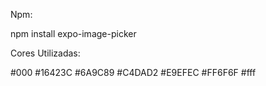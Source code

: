 Npm:

npm install expo-image-picker

Cores Utilizadas:

#000
#16423C
#6A9C89
#C4DAD2
#E9EFEC
#FF6F6F
#fff
